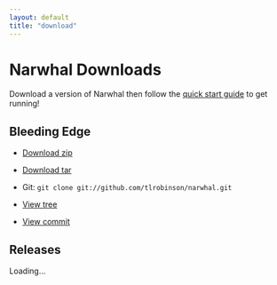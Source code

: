 ```yaml
---
layout: default
title: "download"
---
```


Narwhal Downloads
=================

Download a version of Narwhal then follow the [quick start guide](http://narwhaljs.org/quick-start.html) to get running!

Bleeding Edge
-------------

* [Download zip](http://github.com/tlrobinson/narwhal/zipball/master)
* [Download tar](http://github.com/tlrobinson/narwhal/tarball/master)

* Git: `git clone git://github.com/tlrobinson/narwhal.git`

* [View tree](http://github.com/tlrobinson/narwhal/tree/master)
* [View commit](http://github.com/tlrobinson/narwhal/commit/master)


Releases
--------

<div id="releases-list">Loading...</div>
<script type="text/javascript" charset="utf-8" src="js/releases.js"></script>
<script type="text/javascript" charset="utf-8" src="http://github.com/api/v2/json/repos/show/tlrobinson/narwhal/tags?callback=showreleases"></script>
